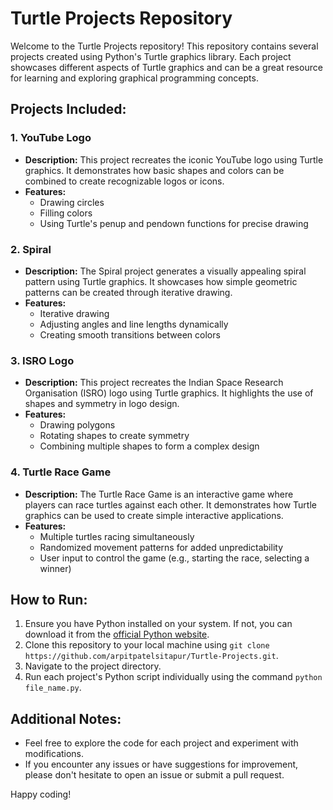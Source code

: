# Turtle Projects Repository

Welcome to the Turtle Projects repository! This repository contains several projects created using Python's Turtle graphics library. Each project showcases different aspects of Turtle graphics and can be a great resource for learning and exploring graphical programming concepts.

## Projects Included:

### 1. YouTube Logo
- **Description:** This project recreates the iconic YouTube logo using Turtle graphics. It demonstrates how basic shapes and colors can be combined to create recognizable logos or icons.
- **Features:**
  - Drawing circles
  - Filling colors
  - Using Turtle's penup and pendown functions for precise drawing

### 2. Spiral
- **Description:** The Spiral project generates a visually appealing spiral pattern using Turtle graphics. It showcases how simple geometric patterns can be created through iterative drawing.
- **Features:**
  - Iterative drawing
  - Adjusting angles and line lengths dynamically
  - Creating smooth transitions between colors

### 3. ISRO Logo
- **Description:** This project recreates the Indian Space Research Organisation (ISRO) logo using Turtle graphics. It highlights the use of shapes and symmetry in logo design.
- **Features:**
  - Drawing polygons
  - Rotating shapes to create symmetry
  - Combining multiple shapes to form a complex design

### 4. Turtle Race Game
- **Description:** The Turtle Race Game is an interactive game where players can race turtles against each other. It demonstrates how Turtle graphics can be used to create simple interactive applications.
- **Features:**
  - Multiple turtles racing simultaneously
  - Randomized movement patterns for added unpredictability
  - User input to control the game (e.g., starting the race, selecting a winner)

## How to Run:

1. Ensure you have Python installed on your system. If not, you can download it from the [official Python website](https://www.python.org/).
2. Clone this repository to your local machine using ```git clone https://github.com/arpitpatelsitapur/Turtle-Projects.git```.
3. Navigate to the project directory.
4. Run each project's Python script individually using the command ```python file_name.py```.

## Additional Notes:

- Feel free to explore the code for each project and experiment with modifications.
- If you encounter any issues or have suggestions for improvement, please don't hesitate to open an issue or submit a pull request.

Happy coding!

